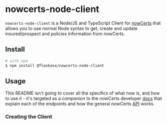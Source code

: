 # nowcerts-node-client

`nowcerts-node-client` is a Node/JS and TypeScript Client for
[nowCerts](https://api.nowcerts.com/) that allows you to use normal Node
syntax to get, create and update insured/prospect and policies information
from nowCerts.

## Install

```bash
# with npm
$ npm install @flexbase/nowcerts-node-client
```

## Usage

This README isn't going to cover all the specifics of what now is,
and how to use it - it's targeted as a _companion_ to the nowCerts developer
[docs](https://api.nowcerts.com/)
that explain each of the endpoints and how the general nowCerts
[API](https://nowcerts.freshdesk.com/en/support/solutions/articles/48000154522-nowcerts-com-rest-api) works.

### Creating the Client
